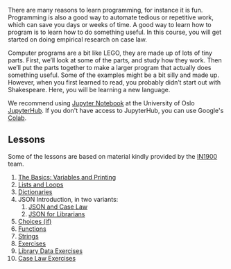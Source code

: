 There are many reasons to learn programming, for instance it is fun. Programming
is also a good way to automate tedious or repetitive work, which can save you days or weeks of time.
A good way to learn how to program is to learn how to do something useful.
In this course, you will get started on doing empirical research on case law.

Computer programs are a bit like LEGO, they are made up of lots
of tiny parts. First, we’ll look at some of the parts, and study
how they work. Then we’ll put the parts together to make a larger
program that actually does something useful. Some of the examples
might be a bit silly and made up. However, when you first learned
to read, you probably didn’t start out with Shakespeare.
Here, you will be learning a new language.

We recommend using [Jupyter Notebook](https://jupyter-notebook.readthedocs.io/en/stable/examples/Notebook/Notebook%20Basics.html)
at the University of Oslo [JupyterHub](https://jupyterhub.uio.no/).
If you don't have access to JupyterHub, you can use Google's
[Colab](https://colab.research.google.com/github/scriptotek/programming-for-lawyers/).

## Lessons

Some of the lessons are based on material kindly provided by the
[IN1900]( https://www.uio.no/studier/emner/matnat/ifi/IN1900/h19/) team.

1. [The Basics: Variables and Printing](https://nbviewer.jupyter.org/github/scriptotek/programming-for-lawyers/blob/master/01_basics.ipynb)
1. [Lists and Loops](https://nbviewer.jupyter.org/github/scriptotek/programming-for-lawyers/blob/master/02_lists_loops.ipynb)
1. [Dictionaries](https://nbviewer.jupyter.org/github/scriptotek/programming-for-lawyers/blob/master/03_Dictionaries.ipynb)
1. JSON Introduction, in two variants:
   1. [JSON and Case Law](https://nbviewer.jupyter.org/github/scriptotek/programming-for-lawyers/blob/master/04_caselaw.ipynb)
   1. [JSON for Librarians](https://nbviewer.jupyter.org/github/uio-library/JSON-tutorial/blob/master/01_intro.ipynb)
1. [Choices (if)](https://nbviewer.jupyter.org/github/scriptotek/programming-for-lawyers/blob/master/05_if.ipynb)
1. [Functions](https://nbviewer.jupyter.org/github/scriptotek/programming-for-lawyers/blob/master/06_functions.ipynb)
1. [Strings](https://nbviewer.jupyter.org/github/scriptotek/programming-for-lawyers/blob/master/07_Strings.ipynb)
1. [Exercises](https://nbviewer.jupyter.org/github/scriptotek/programming-for-lawyers/blob/master/08_exercises.ipynb)
1. [Library Data Exercises](https://nbviewer.jupyter.org/github/scriptotek/programming-for-lawyers/blob/master/09_library_data_exercises.ipynb)
1. [Case Law Exercises](https://nbviewer.jupyter.org/github/scriptotek/programming-for-lawyers/blob/master/10_case_law_exercises.ipynb)

<!--
1. [Getting user input](https://nbviewer.jupyter.org/github/scriptotek/programming-for-lawyers/blob/master/10_user_input.ipynb)
1. [Classes](https://nbviewer.jupyter.org/github/scriptotek/programming-for-lawyers/blob/master/08_Classes.ipynb)
1. [Object oriented programming and inheritance](https://nbviewer.jupyter.org/github/scriptotek/programming-for-lawyers/blob/master/09_OOP.ipynb)
-->
